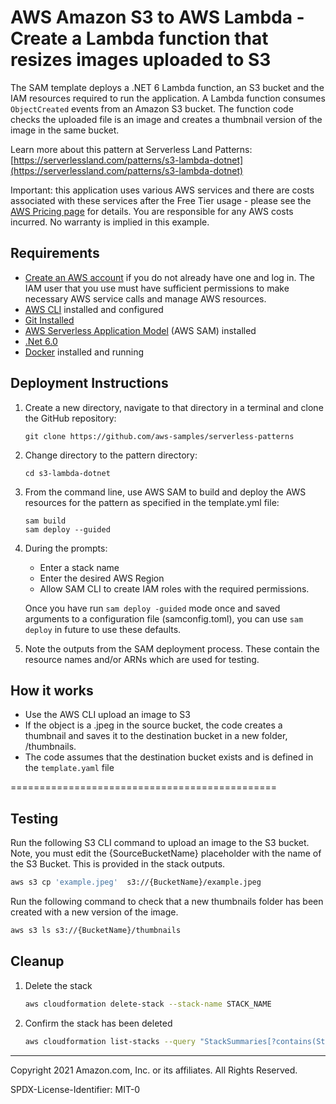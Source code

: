 # AWS Amazon S3 to AWS Lambda - Create a Lambda function that resizes images uploaded to S3

The SAM template deploys a .NET 6 Lambda function, an S3 bucket and the IAM resources required to run the application. A Lambda function consumes <code>ObjectCreated</code> events from an Amazon S3 bucket. The function code checks the uploaded file is an image and creates a thumbnail version of the image in the same bucket.

Learn more about this pattern at Serverless Land Patterns: [https://serverlessland.com/patterns/s3-lambda-dotnet](https://serverlessland.com/patterns/s3-lambda-dotnet)

Important: this application uses various AWS services and there are costs associated with these services after the Free Tier usage - please see the [AWS Pricing page](https://aws.amazon.com/pricing/) for details. You are responsible for any AWS costs incurred. No warranty is implied in this example.

## Requirements

* [Create an AWS account](https://portal.aws.amazon.com/gp/aws/developer/registration/index.html) if you do not already have one and log in. The IAM user that you use must have sufficient permissions to make necessary AWS service calls and manage AWS resources.
* [AWS CLI](https://docs.aws.amazon.com/cli/latest/userguide/install-cliv2.html) installed and configured
* [Git Installed](https://git-scm.com/book/en/v2/Getting-Started-Installing-Git)
* [AWS Serverless Application Model](https://docs.aws.amazon.com/serverless-application-model/latest/developerguide/serverless-sam-cli-install.html) (AWS SAM) installed
* [.Net 6.0](https://dotnet.microsoft.com/en-us/download/dotnet/6.0)
* [Docker](https://docs.docker.com/get-docker/) installed and running

## Deployment Instructions

1. Create a new directory, navigate to that directory in a terminal and clone the GitHub repository:
    ``` 
    git clone https://github.com/aws-samples/serverless-patterns
    ```
1. Change directory to the pattern directory:
    ```
    cd s3-lambda-dotnet
    ```
1. From the command line, use AWS SAM to build and deploy the AWS resources for the pattern as specified in the template.yml file:
    ```
    sam build
    sam deploy --guided
    ```
1. During the prompts:
    * Enter a stack name
    * Enter the desired AWS Region
    * Allow SAM CLI to create IAM roles with the required permissions.

    Once you have run `sam deploy -guided` mode once and saved arguments to a configuration file (samconfig.toml), you can use `sam deploy` in future to use these defaults.

1. Note the outputs from the SAM deployment process. These contain the resource names and/or ARNs which are used for testing.

## How it works

* Use the AWS CLI upload an image to S3
* If the object is a .jpeg in the source bucket, the code creates a thumbnail and saves it to the destination bucket in a new folder, /thumbnails. 
* The code assumes that the destination bucket exists and is defined in the `template.yaml` file

==============================================

## Testing

Run the following S3 CLI  command to upload an image to the S3 bucket. Note, you must edit the {SourceBucketName} placeholder with the name of the S3 Bucket. This is provided in the stack outputs.

```bash
aws s3 cp 'example.jpeg'  s3://{BucketName}/example.jpeg
```

Run the following command to check that a new thumbnails folder has been created with a new version of the image.

```bash
aws s3 ls s3://{BucketName}/thumbnails
```

## Cleanup
 
1. Delete the stack
    ```bash
    aws cloudformation delete-stack --stack-name STACK_NAME
    ```
1. Confirm the stack has been deleted
    ```bash
    aws cloudformation list-stacks --query "StackSummaries[?contains(StackName,'STACK_NAME')].StackStatus"
    ```
----
Copyright 2021 Amazon.com, Inc. or its affiliates. All Rights Reserved.

SPDX-License-Identifier: MIT-0
